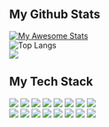 

<!--
**TieuVanHien/TieuVanHien** is a ✨ _special_ ✨ repository because its `README.md` (this file) appears on your GitHub profile.


-->
## My Github Stats
[![My Awesome Stats](https://awesome-github-stats.azurewebsites.net/user-stats/TieuVanHien?cardType=github&theme=react&preferLogin=false)](https://git.io/awesome-stats-card)
</br>
 ![Top Langs](https://github-readme-stats.vercel.app/api/top-langs/?username=TieuVanHien&layout=compact&theme=tokyonight)
</br>
![](https://komarev.com/ghpvc/?username=your-github-username&color=ff69b4)

## My Tech Stack

![](https://img.shields.io/badge/React.js-61DAFB?logo=react&logoColor=white&style=for-the-badge)
![](https://img.shields.io/badge/Next.js-000000?logo=next.js&logoColor=white&style=for-the-badge)
![](https://img.shields.io/badge/TypeScript-3178C6?logo=TypeScript&logoColor=FFF&style=for-the-badge)
![](https://img.shields.io/badge/JavaScript-F7DF1E?logo=javascript&logoColor=white&style=for-the-badge)
![](https://img.shields.io/badge/docker-%230db7ed.svg?logo=docker&logoColor=white&style=for-the-badge)
![](https://img.shields.io/badge/HTML-E34F26?logo=html5&logoColor=white&style=for-the-badge)
![](https://img.shields.io/badge/CSS-1572B6?logo=css3&logoColor=white&style=for-the-badge)
![](https://img.shields.io/badge/CircleCI-000000?logo=circleci&logoColor=white&style=for-the-badge)
</br>
![](https://img.shields.io/badge/SASS/SCSS-CC6699?logo=sass&logoColor=white&style=for-the-badge)
![](https://img.shields.io/badge/MongoDB-47A248?logo=mongodb&logoColor=white&style=for-the-badge)
![](https://img.shields.io/badge/MySQL-4479A1?logo=mysql&logoColor=white&style=for-the-badge)
![](https://img.shields.io/badge/Bootstrap-563D7C?logo=bootstrap&logoColor=white&style=for-the-badge)
![](https://img.shields.io/badge/Figma-F24E1E?logo=figma&logoColor=white&style=for-the-badge)
![](https://img.shields.io/badge/Node.js-339933?logo=node.js&logoColor=white&style=for-the-badge)
![](https://img.shields.io/badge/Git-F05032?logo=git&logoColor=white&style=for-the-badge)
![](https://img.shields.io/badge/Tailwind%20CSS-38B2AC?logo=tailwind-css&logoColor=white&style=for-the-badge)
